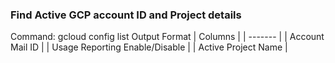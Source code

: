 ### Find Active GCP account ID and Project details
Command: gcloud config list
Output Format
| Columns |
| ------- |
| Account Mail ID |
| Usage Reporting Enable/Disable |
| Active Project Name |